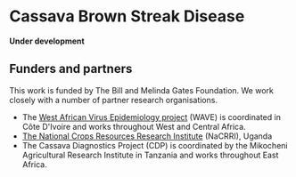 # Cassava Brown Streak Disease

**Under development**


<!-- Initially, this repository will focus on Cassava Brown Streak Disease (CBSD). Cassava is a staple crop for approximately 500 million people in sub-Saharan Africa.  -->


## Funders and partners

This work is funded by The Bill and Melinda Gates Foundation. We work closely with a number of partner research organisations.

- The [West African Virus Epidemiology project](http://wave-edu.org) (WAVE) is coordinated in Côte D'Ivoire and works throughout West and Central Africa.
- [The National Crops Resources Research Institute](http://www.nacrri.go.ug/) (NaCRRI), Uganda
- The Cassava Diagnostics Project (CDP) is coordinated by the Mikocheni Agricultural Research Institute in Tanzania and works throughout East Africa. 
